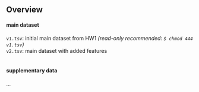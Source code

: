 ## Overview
#### main dataset
```v1.tsv```: initial main dataset from HW1 *(read-only recommended: ```$ chmod 444 v1.tsv```)*<br>
```v2.tsv```: main dataset with added features<br><br>

#### supplementary data
...

